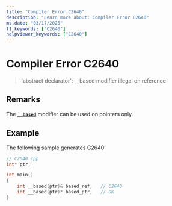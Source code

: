 ```yaml
---
title: "Compiler Error C2640"
description: "Learn more about: Compiler Error C2640"
ms.date: "03/17/2025"
f1_keywords: ["C2640"]
helpviewer_keywords: ["C2640"]
---
```

# Compiler Error C2640

> 'abstract declarator': __based modifier illegal on reference

## Remarks

The [**`__based`**](../../cpp/based-pointers-cpp.md) modifier can be used on pointers only.

## Example

The following sample generates C2640:

```cpp
// C2640.cpp
int* ptr;

int main()
{
    int __based(ptr)& based_ref;   // C2640
    int __based(ptr)* based_ptr;   // OK
}
```
